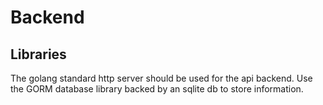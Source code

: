 # Backend

## Libraries

The golang standard http server should be used for the api backend.  Use the GORM database library backed by an sqlite db to store information.
